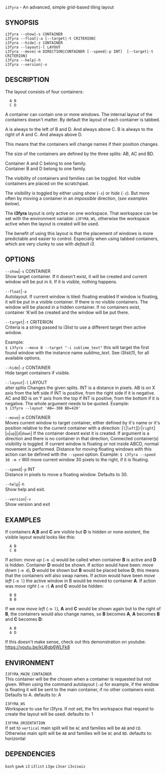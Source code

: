 `i3fyra` - An advanced, simple grid-based tiling layout

SYNOPSIS
--------
```text
i3fyra --show|-s CONTAINER
i3fyra --float|-a [--target|-t CRITERION]
i3fyra --hide|-z CONTAINER
i3fyra --layout|-l LAYOUT
i3fyra --move|-m DIRECTION|CONTAINER [--speed|-p INT]  [--target|-t CRITERION]
i3fyra --help|-h
i3fyra --version|-v
```

DESCRIPTION
-----------
The layout consists of four containers:  

``` text
  A B
  C D
```


A container can contain one or more windows. The
internal layout of the containers doesn't matter.
By default the layout of each container is tabbed.  

A is always to the left of B and D. And always
above C. B is always to the right of A and C. And
always above D.  

This means that the containers will change names
if their position changes.  

The size of the containers are defined by the
three splits: AB, AC and BD.  

Container A and C belong to one family.  
Container B and D belong to one family.  

The visibility of containers and families can be
toggled. Not visible containers are placed on the
scratchpad.  

The visibility is toggled by either using *show*
(`-s`) or *hide* (`-z`). But more often by moving
a container in an *impossible* direction, (*see
examples below*).  

The **i3fyra** layout is only active on one
workspace. That workspace can be set with the
environment variable: `i3FYRA_WS`, otherwise the
workspace active when the layout is created will
be used.  

The benefit of using this layout is that the
placement of windows is more predictable and
easier to control. Especially when using tabbed
containers, which are very clunky to use with
*default i3*.


OPTIONS
-------

`--show`|`-s` CONTAINER  
Show target container. If it doesn't exist, it
will be created and current window will be put in
it. If it is visible, nothing happens.

`--float`|`-a`  
Autolayout. If current window is tiled: floating
enabled If window is floating, it will be put in a
visible container. If there is no visible
containers. The window will be placed in a hidden
container. If no containers exist, container
'A'will be created and the window will be put
there.

`--target`|`-t` CRITERION  
Criteria is a string passed to i3list to use a
different target then active window.  

Example:  
`$ i3fyra --move B --target "-i sublime_text"`
this will target the first found window with the
instance name *sublime_text*. See i3list(1), for
all available options.

`--hide`|`-z` CONTAINER  
Hide target containers if visible.  

`--layout`|`-l` LAYOUT  
alter splits Changes the given splits. INT is a
distance in pixels. AB is on X axis from the left
side if INT is positive, from the right side if it
is negative. AC and BD is on Y axis from the top
if INT is positive, from the bottom if it is
negative. The whole argument needs to be quoted.
Example:  
`$ i3fyra --layout 'AB=-300 BD=420'`  


`--move`|`-m` CONTAINER  
Moves current window to target container, either
defined by it's name or it's position relative to
the current container with a direction:
[`l`|`left`][`r`|`right`][`u`|`up`][`d`|`down`] If
the container doesnt exist it is created. If
argument is a direction and there is no container
in that direction, Connected container(s)
visibility is toggled. If current window is
floating or not inside ABCD, normal movement is
performed. Distance for moving floating windows
with this action can be defined with the `--speed`
option. Example: `$ i3fyra --speed 30 -m r` Will
move current window 30 pixels to the right, if it
is floating.

`--speed`|`-p` INT  
Distance in pixels to move a floating window.
Defaults to 30.

`--help`|`-h`  
Show help and exit.

`--version`|`-v`  
Show version and exit


EXAMPLES
--------
If containers **A**,**B** and **C** are visible
but **D** is hidden or none existent, the visible
layout would looks like this:  

``` text
  A B
  C B
```


If action: *move up* (`-m u`) would be called
when container **B** is active and **D** is
hidden. Container **D** would be shown. If action
would have been: *move down* (`-m d`), **D** would
be shown but **B** would be placed below **D**,
this means that the containers will also swap
names. If action would have been *move left* (`-m
l`) the active window in B would be moved to
container **A**. If action was *move right* (`-m
r`) **A** and **C** would be hidden:  

``` text
  B B
  B B
```


If we now *move left* (`-m l`), **A** and **C**
would be shown again but to the right of **B**,
the containers would also change names, so **B**
becomes **A**, **A** becomes **B** and **C**
becomes **D**:  

``` text
  A B
  A D
```


If this doesn't make sense, check out this demonstration on youtube: https://youtu.be/kU8gb6WLFk8

ENVIRONMENT
-----------

`I3FYRA_MAIN_CONTAINER`  
This container will be the chosen when a
container is requested but not given. When using
the command autolayout (`-a`) for example, if the
window is floating it will be sent to the main
container, if no other containers exist. Defaults
to A.
defaults to: A

`I3FYRA_WS`  
Workspace to use for i3fyra. If not set, the firs
workspace that request to create the layout will
be used.
defaults to: 1

`I3FYRA_ORIENTATION`  
If set to `vertical` main split will be `AC` and
families will be `AB` and `CD`. Otherwise main
split will be `AB` and families will be `AC` and
`BD`.
defaults to: horizontal

DEPENDENCIES
------------
`bash`
`gawk`
`i3`
`i3list`
`i3gw`
`i3var`
`i3viswiz`



